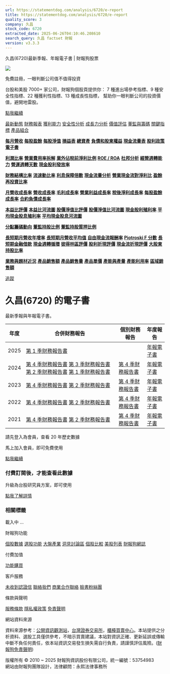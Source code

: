 ```yaml
---
url: https://statementdog.com/analysis/6720/e-report
title: https://statementdog.com/analysis/6720/e-report
quality_score: 3
company: 久昌
stock_code: 6720
extracted_date: 2025-06-26T04:10:46.208610
search_query: 久昌 factset 財報
version: v3.3.3
---
```


久昌(6720)最新季報、年報電子書 | 財報狗股票















![](https://www.facebook.com/tr?id=1265443774131605&ev=PageView&noscript=1)













































































免費註冊，一眼判斷公司值不值得投資

台股和美股 7000+ 家公司，財報狗個股頁提供你：
7 種進出場參考指標、9 種安全性指標、22 種獲利性指標、13 種成長性指標，
幫助你一眼判斷公司的投資價值，避開地雷股。

[點我繼續](/users/sign_up)

[最新動態](/analysis/6720)
[財務報表](/analysis/6720/monthly-revenue)
[獲利能力](/analysis/6720/profit-margin)
[安全性分析](/analysis/6720/financial-structure-ratio)
[成長力分析](/analysis/6720/monthly-revenue-growth-rate)
[價值評估](/analysis/6720/pe)
[董監與籌碼](/analysis/6720/broker-trading)
[關鍵指標](/analysis/6720/long-term-and-short-term-monthly-revenue-yoy)
[產品組合](/analysis/6720/ai-search)

[**每月營收**](/analysis/6720/monthly-revenue)
[**每股盈餘**](/analysis/6720/eps)
[**每股淨值**](/analysis/6720/nav)
[**損益表**](/analysis/6720/income-statement)
[**總資產**](/analysis/6720/assets)
[**負債和股東權益**](/analysis/6720/liabilities-and-equity)
[**現金流量表**](/analysis/6720/cash-flow-statement)
[**股利政策**](/analysis/6720/dividend-policy)
[**電子書**](/analysis/6720/e-report)

[**利潤比率**](/analysis/6720/profit-margin)
[**營業費用率拆解**](/analysis/6720/operating-expense-ratio)
[**業外佔稅前淨利比例**](/analysis/6720/non-operating-income-to-profit-before-tax)
[**ROE / ROA**](/analysis/6720/roe-roa)
[**杜邦分析**](/analysis/6720/du-pont-analysis)
[**經營週轉能力**](/analysis/6720/turnover-ratio)
[**營運週轉天數**](/analysis/6720/turnover-days)
[**現金股利發放率**](/analysis/6720/dividend-payout-ratio)

[**財務結構比率**](/analysis/6720/financial-structure-ratio)
[**流速動比率**](/analysis/6720/current-ratio-and-quick-ratio)
[**利息保障倍數**](/analysis/6720/interest-coverage-ratio)
[**現金流量分析**](/analysis/6720/cash-flow-analysis)
[**營業現金流對淨利比**](/analysis/6720/operating-cash-flow-to-net-income-ratio)
[**盈餘再投資比率**](/analysis/6720/reinvestment-rate)

[**月營收成長率**](/analysis/6720/monthly-revenue-growth-rate)
[**營收成長率**](/analysis/6720/revenue-growth-rate)
[**毛利成長率**](/analysis/6720/gross-profit-growth-rate)
[**營業利益成長率**](/analysis/6720/operating-income-growth-rate)
[**稅後淨利成長率**](/analysis/6720/net-income-growth-rate)
[**每股盈餘成長率**](/analysis/6720/eps-growth-rate)
[**合約負債成長率**](/analysis/6720/current-contract-liabilities-growth-rate)

[**本益比評價**](/analysis/6720/pe)
[**本益比河流圖**](/analysis/6720/pe-band)
[**股價淨值比評價**](/analysis/6720/pb)
[**股價淨值比河流圖**](/analysis/6720/pb-band)
[**現金股利殖利率**](/analysis/6720/dividend-yield)
[**平均現金股息殖利率**](/analysis/6720/average-dividend-yield)
[**平均現金股息河流圖**](/analysis/6720/average-dividend-yield-band)

[**分點籌碼動向**](/analysis/6720/broker-trading)
[**董監持股比例**](/analysis/6720/board-members-and-supervisors-shares-to-shares-outstanding-ratio)
[**董監持股質押比例**](/analysis/6720/pledging-ratio-of-board-members-and-supervisors)

[**長短期月營收年增率**](/analysis/6720/long-term-and-short-term-monthly-revenue-yoy)
[**長短期月營收平均值**](/analysis/6720/average-long-term-and-short-term-monthly-revenue)
[**自由現金流報酬率**](/analysis/6720/croic)
[**Piotroski F 分數**](/analysis/6720/piotroski-f-score)
[**長短期金融借款**](/analysis/6720/financial-borrowing)
[**現金週轉循環**](/analysis/6720/cash-conversion-cycle)
[**彼得林區評價**](/analysis/6720/peter-lynch-valuation)
[**股利折現評價**](/analysis/6720/dividend-discount-valuation)
[**現金流折現評價**](/analysis/6720/dcf-valuation)
[**大股東持股比率**](/analysis/6720/majority-shareholders-share-ratio)

[**業務與題材近況**](/analysis/6720/ai-search)
[**產品銷售額**](/analysis/6720/product-sales-figure)
[**產品銷售量**](/analysis/6720/product-sales-volume)
[**產品單價**](/analysis/6720/product-unit-price)
[**產能與產量**](/analysis/6720/production-capacity)
[**產能利用率**](/analysis/6720/production-capacity-utilization)
[**區域銷售額**](/analysis/6720/product-regional-sales)

[追蹤](/users/sign_up)

# 久昌(6720) 的電子書

最新季報與年報電子書。

| 年度 | 合併財務報告 | 個別財務報告 | 年度報告 |
| --- | --- | --- | --- |
| 2025 | [第 1 季財務報告書](https://doc.twse.com.tw/server-java/t57sb01?co_id=6720&colorchg=1&kind=A&step=9&filename=202501_6720_AI1.pdf) |  | [年報電子書](/analysis) |
| 2024 | [第 4 季財務報告書](https://doc.twse.com.tw/server-java/t57sb01?co_id=6720&colorchg=1&kind=A&step=9&filename=202404_6720_AI1.pdf)  [第 3 季財務報告書](https://doc.twse.com.tw/server-java/t57sb01?co_id=6720&colorchg=1&kind=A&step=9&filename=202403_6720_AI1.pdf)  [第 2 季財務報告書](https://doc.twse.com.tw/server-java/t57sb01?co_id=6720&colorchg=1&kind=A&step=9&filename=202402_6720_AI1.pdf)  [第 1 季財務報告書](https://doc.twse.com.tw/server-java/t57sb01?co_id=6720&colorchg=1&kind=A&step=9&filename=202401_6720_AI1.pdf) | [第 4 季財務報告書](https://doc.twse.com.tw/server-java/t57sb01?co_id=6720&colorchg=1&kind=A&step=9&filename=202404_6720_AI3.pdf) | [年報電子書](https://doc.twse.com.tw/server-java/t57sb01?co_id=6720&colorchg=1&kind=F&step=9&filename=2024_6720_20250626F04.pdf) |
| 2023 | [第 4 季財務報告書](https://doc.twse.com.tw/server-java/t57sb01?co_id=6720&colorchg=1&kind=A&step=9&filename=202304_6720_AI1.pdf)  [第 2 季財務報告書](https://doc.twse.com.tw/server-java/t57sb01?co_id=6720&colorchg=1&kind=A&step=9&filename=202302_6720_AI1.pdf) | [第 4 季財務報告書](https://doc.twse.com.tw/server-java/t57sb01?co_id=6720&colorchg=1&kind=A&step=9&filename=202304_6720_AI3.pdf) | [年報電子書](https://doc.twse.com.tw/server-java/t57sb01?co_id=6720&colorchg=1&kind=F&step=9&filename=2023_6720_20240524F04.pdf) |
| 2022 | [第 4 季財務報告書](https://doc.twse.com.tw/server-java/t57sb01?co_id=6720&colorchg=1&kind=A&step=9&filename=202204_6720_AI1.pdf)  [第 2 季財務報告書](https://doc.twse.com.tw/server-java/t57sb01?co_id=6720&colorchg=1&kind=A&step=9&filename=202202_6720_AI1.pdf) | [第 4 季財務報告書](https://doc.twse.com.tw/server-java/t57sb01?co_id=6720&colorchg=1&kind=A&step=9&filename=202204_6720_AI3.pdf) | [年報電子書](https://doc.twse.com.tw/server-java/t57sb01?co_id=6720&colorchg=1&kind=F&step=9&filename=2022_6720_20230613F04.pdf) |
| 2021 | [第 4 季財務報告書](https://doc.twse.com.tw/server-java/t57sb01?co_id=6720&colorchg=1&kind=A&step=9&filename=202104_6720_AI1.pdf)  [第 2 季財務報告書](https://doc.twse.com.tw/server-java/t57sb01?co_id=6720&colorchg=1&kind=A&step=9&filename=202102_6720_AI1.pdf) | [第 4 季財務報告書](https://doc.twse.com.tw/server-java/t57sb01?co_id=6720&colorchg=1&kind=A&step=9&filename=202104_6720_AI3.pdf) | [年報電子書](https://doc.twse.com.tw/server-java/t57sb01?co_id=6720&colorchg=1&kind=F&step=9&filename=2021_6720_20220623F04.pdf) |

請先登入為會員，查看 20 年歷史數據

馬上加入會員，即可免費使用

[點我繼續](/users/sign_up)

### 付費訂閱後，才能查看此數據

升級為台股研究員方案，即可使用

[點我了解詳情](/pricing)

### 相關標籤

載入中 ...





財報狗功能

[個股數據](/analysis)
[選股功能](/screeners)
[大盤產業](/taiex)
[洞見討論區](/insight)
[個股比較](/compare/tpe)
[美股列表](/us-stock-list)
[財報狗網誌](/blog/)

付費加值

[功能購買](/pricing)

客戶服務

[未收到認證信](/users/recv_auth_fail)
[聯絡我們](/contact)
[商業合作聯絡](/contact)
[臉書粉絲團](//www.facebook.com/statementdog)

條款與聲明

[服務條款](/law/tos)
[隱私權政策](/law/privacy)
[免責聲明](/law/disclaimer)

網站資料來源

資料來源参考：[公開資訊觀測站](http://mops.twse.com.tw/mops/web/index)，[台灣證券交易所](http://www.tse.com.tw/)，[櫃檯買賣中心](http://www.otc.org.tw/)。本站提供之分析資料、選股工具僅供參考，不暗示買賣建議，本站對資訊正確、更新延誤或傳輸中斷不負任何責任，依本站資訊交易發生損失需自行負責，請謹慎評估風險。([財報狗免責聲明](/law/disclaimer))

版權所有 © 2010 ~ 2025 財報狗資訊股份有限公司，統一編號：53754983  
網站由財報狗團隊設計，法律顧問：永熙法律事務所